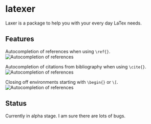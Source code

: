 # latexer

Laxer is a package to help you with your every day LaTex needs.

Features
--------

Autocompletion of references when using `\ref{}`.
  ![Autocompletion of references](https://github.com/Focus/latexer/blob/master/screenshots/ref.gif)

Autocompletion of citations from bibliography when using `\cite{}`.
  ![Autocompletion of references](https://github.com/Focus/latexer/blob/master/screenshots/cite.gif)

Closing off environments starting with `\begin{}` or `\[`.
  ![Autocompletion of references](https://github.com/Focus/latexer/blob/master/screenshots/env.gif)

Status
------
Currently in alpha stage. I am sure there are lots of bugs.
